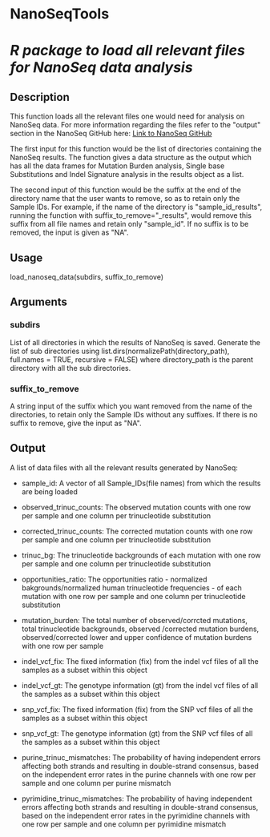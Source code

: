 # **NanoSeqTools**

# _R package to load all relevant files for NanoSeq data analysis_


## Description
This function loads all the relevant files one would need for analysis on NanoSeq data. For more information regarding the files refer to the "output" section in the NanoSeq GitHub here: [Link to NanoSeq GitHub](https://github.com/cancerit/NanoSeq)

The first input for this function would be the list of directories containing the NanoSeq results. The function gives a data structure as the output which has all the data frames for Mutation Burden analysis, Single base Substitutions and Indel Signature analysis in the results object as a list.

The second input of this function would be the suffix at the end of the directory name that the user wants to remove, so as to retain only the Sample IDs. For example, if the name of the directory is "sample_id_results", running the function with suffix_to_remove="_results", would remove this suffix from all file names and retain only "sample_id". If no suffix is to be removed, the input is given as "NA".

## Usage
load_nanoseq_data(subdirs, suffix_to_remove)

## Arguments
### subdirs	
List of all directories in which the results of NanoSeq is saved. Generate the list of sub directories using list.dirs(normalizePath(directory_path), full.names = TRUE, recursive = FALSE) where directory_path is the parent directory with all the sub directories.

### suffix_to_remove	
A string input of the suffix which you want removed from the name of the directories, to retain only the Sample IDs without any suffixes. If there is no suffix to remove, give the input as "NA".

## Output
A list of data files with all the relevant results generated by NanoSeq:

* sample_id: A vector of all Sample_IDs(file names) from which the results are being loaded

* observed_trinuc_counts: The observed mutation counts with one row per sample and one column per trinucleotide substitution

* corrected_trinuc_counts: The corrected mutation counts with one row per sample and one column per trinucleotide substitution

* trinuc_bg: The trinucleotide backgrounds of each mutation with one row per sample and one column per trinucleotide substitution

* opportunities_ratio: The opportunities ratio - normalized bakgrounds/normalized human trinucleotide frequencies - of each mutation with one row per sample and one column per trinucleotide substitution

* mutation_burden: The total number of observed/corrcted mutations, total trinucleotide backgrounds, observed /corrected mutation burdens, observed/corrected lower and upper confidence of mutation burdens with one row per sample

* indel_vcf_fix: The fixed information (fix) from the indel vcf files of all the samples as a subset within this object

* indel_vcf_gt: The genotype information (gt) from the indel vcf files of all the samples as a subset within this object

* snp_vcf_fix: The fixed information (fix) from the SNP vcf files of all the samples as a subset within this object

* snp_vcf_gt: The genotype information (gt) from the SNP vcf files of all the samples as a subset within this object

* purine_trinuc_mismatches: The probability of having independent errors affecting both strands and resulting in double-strand consensus, based on the independent error rates in the purine channels with one row per sample and one column per purine mismatch

* pyrimidine_trinuc_mismatches: The probability of having independent errors affecting both strands and resulting in double-strand consensus, based on the independent error rates in the pyrimidine channels with one row per sample and one column per pyrimidine mismatch
